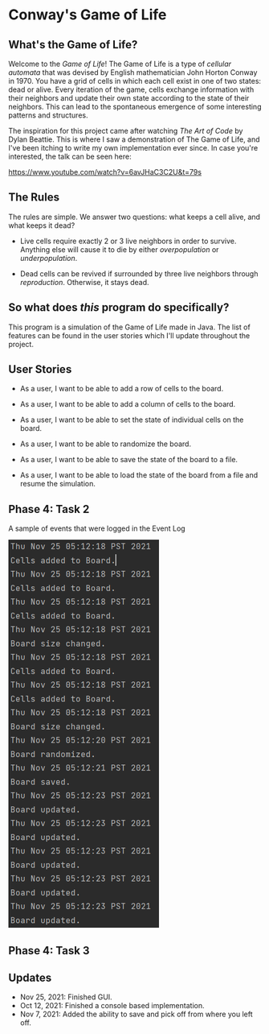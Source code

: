 # Conway's Game of Life

## What's the Game of Life?

Welcome to the *Game of Life*! The Game of Life is a type of
*cellular automata* that was devised by English mathematician 
John Horton Conway in 1970. You have a grid of cells in 
which each cell exist in one of two states: dead or alive. 
Every iteration of the game, cells exchange information
with their neighbors and update their own state according
to the state of their neighbors. This can lead to the 
spontaneous emergence of some interesting patterns and 
structures. 

The inspiration for this project came 
after watching *The Art of Code* 
by Dylan Beattie. This is where I saw a demonstration of
The Game of Life, and I've been itching to write 
my own implementation ever since. In case you're interested, 
the talk can be seen here:

https://www.youtube.com/watch?v=6avJHaC3C2U&t=79s

## The Rules

The rules are simple. We answer two questions: 
what keeps a cell alive, and what keeps it dead?

- Live cells require exactly 2 or 3 live neighbors in order
to survive. Anything else will cause it to die by either
  *overpopulation* or *underpopulation*. 
  
- Dead cells can be revived if surrounded by three live 
neighbors through *reproduction*. Otherwise, it stays dead. 
  

## So what does *this* program do specifically?

This program is a simulation
of the Game of Life made in Java. The list of features
can be found in the user stories which I'll update 
throughout the project.

## User Stories

- As a user, I want to be able to add a row of cells to the board. 

- As a user, I want to be able to add a column of cells to the board.
  
- As a user, I want to be able to set the state of individual cells
on the board.
  
- As a user, I want to be able to randomize the board. 

- As a user, I want to be able to save the state of the board to a file. 

- As a user, I want to be able to load the state of the board from a file and
resume the simulation. 

## Phase 4: Task 2
A sample of events that were logged in the Event Log

![img.png](img.png)

## Phase 4: Task 3



## Updates
- Nov 25, 2021: Finished GUI. 
- Oct 12, 2021: Finished a console based implementation.
- Nov 7, 2021: Added the ability to save and pick off from
where you left off. 
  